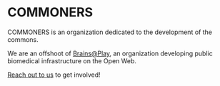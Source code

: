 # COMMONERS
COMMONERS is an organization dedicated to the development of the commons.

We are an offshoot of [Brains@Play](https://brainsatplay.org), an organization developing public biomedical infrastructure on the Open Web.

[Reach out to us](mailto:garrettmflynn@gmail.com) to get involved!